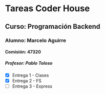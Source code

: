 # Tareas Coder House
## Curso: Programación Backend
### Alumno: Marcelo Aguirre
#### Comisión: 47320
##### Profesor: Pablo Toloso

- [x] Entrega 1 - Clases
- [x] Entrega 2 - FS
- [ ] Entrega 3 - Express